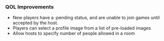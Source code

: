 ### QOL Improvements

- New players have a :pending status, and are unable to join games until accepted by the host.
- Players can select a profile image from a list of pre-loaded images
- Allow hosts to specify number of people allowed in a room
